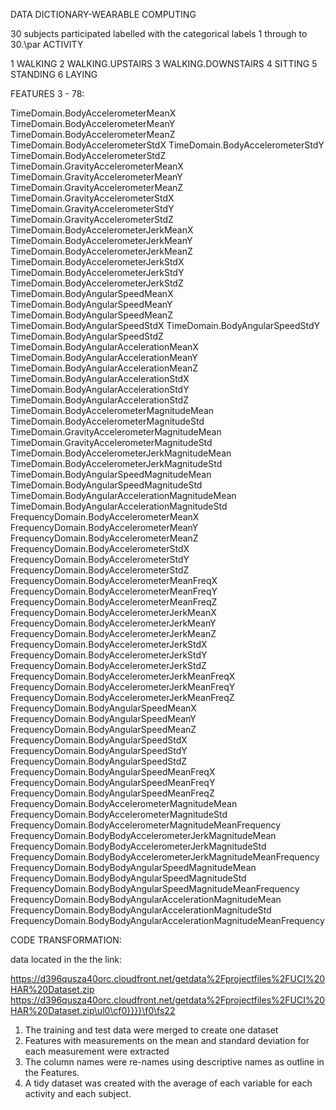 DATA DICTIONARY-WEARABLE COMPUTING

30 subjects participated labelled with the categorical labels 1 through to 30.\par
ACTIVITY

1 WALKING
2 WALKING.UPSTAIRS
3 WALKING.DOWNSTAIRS
4 SITTING
5 STANDING
6 LAYING

FEATURES  3 - 78:

TimeDomain.BodyAccelerometerMeanX
TimeDomain.BodyAccelerometerMeanY
TimeDomain.BodyAccelerometerMeanZ
TimeDomain.BodyAccelerometerStdX
TimeDomain.BodyAccelerometerStdY
TimeDomain.BodyAccelerometerStdZ
TimeDomain.GravityAccelerometerMeanX
TimeDomain.GravityAccelerometerMeanY
TimeDomain.GravityAccelerometerMeanZ
TimeDomain.GravityAccelerometerStdX
TimeDomain.GravityAccelerometerStdY
TimeDomain.GravityAccelerometerStdZ
TimeDomain.BodyAccelerometerJerkMeanX
TimeDomain.BodyAccelerometerJerkMeanY
TimeDomain.BodyAccelerometerJerkMeanZ
TimeDomain.BodyAccelerometerJerkStdX
TimeDomain.BodyAccelerometerJerkStdY
TimeDomain.BodyAccelerometerJerkStdZ
TimeDomain.BodyAngularSpeedMeanX
TimeDomain.BodyAngularSpeedMeanY
TimeDomain.BodyAngularSpeedMeanZ
TimeDomain.BodyAngularSpeedStdX
TimeDomain.BodyAngularSpeedStdY
TimeDomain.BodyAngularSpeedStdZ
TimeDomain.BodyAngularAccelerationMeanX
TimeDomain.BodyAngularAccelerationMeanY
TimeDomain.BodyAngularAccelerationMeanZ
TimeDomain.BodyAngularAccelerationStdX
TimeDomain.BodyAngularAccelerationStdY
TimeDomain.BodyAngularAccelerationStdZ
TimeDomain.BodyAccelerometerMagnitudeMean
TimeDomain.BodyAccelerometerMagnitudeStd
TimeDomain.GravityAccelerometerMagnitudeMean
TimeDomain.GravityAccelerometerMagnitudeStd
TimeDomain.BodyAccelerometerJerkMagnitudeMean
TimeDomain.BodyAccelerometerJerkMagnitudeStd
TimeDomain.BodyAngularSpeedMagnitudeMean
TimeDomain.BodyAngularSpeedMagnitudeStd
TimeDomain.BodyAngularAccelerationMagnitudeMean
TimeDomain.BodyAngularAccelerationMagnitudeStd
FrequencyDomain.BodyAccelerometerMeanX
FrequencyDomain.BodyAccelerometerMeanY
FrequencyDomain.BodyAccelerometerMeanZ
FrequencyDomain.BodyAccelerometerStdX
FrequencyDomain.BodyAccelerometerStdY
FrequencyDomain.BodyAccelerometerStdZ
FrequencyDomain.BodyAccelerometerMeanFreqX
FrequencyDomain.BodyAccelerometerMeanFreqY
FrequencyDomain.BodyAccelerometerMeanFreqZ
FrequencyDomain.BodyAccelerometerJerkMeanX
FrequencyDomain.BodyAccelerometerJerkMeanY
FrequencyDomain.BodyAccelerometerJerkMeanZ
FrequencyDomain.BodyAccelerometerJerkStdX
FrequencyDomain.BodyAccelerometerJerkStdY
FrequencyDomain.BodyAccelerometerJerkStdZ
FrequencyDomain.BodyAccelerometerJerkMeanFreqX
FrequencyDomain.BodyAccelerometerJerkMeanFreqY
FrequencyDomain.BodyAccelerometerJerkMeanFreqZ
FrequencyDomain.BodyAngularSpeedMeanX
FrequencyDomain.BodyAngularSpeedMeanY
FrequencyDomain.BodyAngularSpeedMeanZ
FrequencyDomain.BodyAngularSpeedStdX
FrequencyDomain.BodyAngularSpeedStdY
FrequencyDomain.BodyAngularSpeedStdZ
FrequencyDomain.BodyAngularSpeedMeanFreqX
FrequencyDomain.BodyAngularSpeedMeanFreqY
FrequencyDomain.BodyAngularSpeedMeanFreqZ
FrequencyDomain.BodyAccelerometerMagnitudeMean
FrequencyDomain.BodyAccelerometerMagnitudeStd
FrequencyDomain.BodyAccelerometerMagnitudeMeanFrequency
FrequencyDomain.BodyBodyAccelerometerJerkMagnitudeMean
FrequencyDomain.BodyBodyAccelerometerJerkMagnitudeStd
FrequencyDomain.BodyBodyAccelerometerJerkMagnitudeMeanFrequency
FrequencyDomain.BodyBodyAngularSpeedMagnitudeMean
FrequencyDomain.BodyBodyAngularSpeedMagnitudeStd
FrequencyDomain.BodyBodyAngularSpeedMagnitudeMeanFrequency
FrequencyDomain.BodyBodyAngularAccelerationMagnitudeMean
FrequencyDomain.BodyBodyAngularAccelerationMagnitudeStd
FrequencyDomain.BodyBodyAngularAccelerationMagnitudeMeanFrequency

CODE TRANSFORMATION:

data located in the the link:

https://d396qusza40orc.cloudfront.net/getdata%2Fprojectfiles%2FUCI%20HAR%20Dataset.zip https://d396qusza40orc.cloudfront.net/getdata%2Fprojectfiles%2FUCI%20HAR%20Dataset.zip\ul0\cf0}}}}\f0\fs22

1. The training and test data were merged to create one dataset
2. Features with measurements on the mean and standard deviation for each measurement were extracted
3. The column names were re-names using descriptive names as outline in the Features.
4. A tidy dataset was created with the average of each variable for each activity and each subject.
